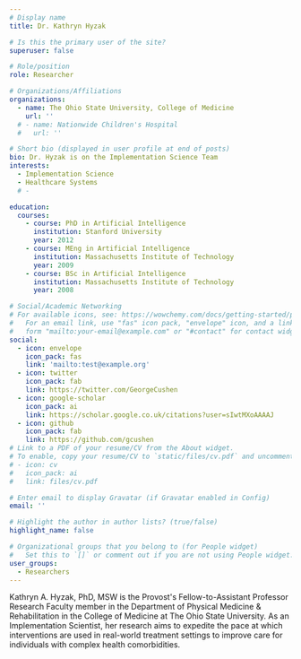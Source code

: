 ```yaml
---
# Display name
title: Dr. Kathryn Hyzak

# Is this the primary user of the site?
superuser: false

# Role/position
role: Researcher

# Organizations/Affiliations
organizations:
  - name: The Ohio State University, College of Medicine
    url: ''
  # - name: Nationwide Children's Hospital
  #   url: ''

# Short bio (displayed in user profile at end of posts)
bio: Dr. Hyzak is on the Implementation Science Team
interests:
  - Implementation Science
  - Healthcare Systems
  # - 

education:
  courses:
    - course: PhD in Artificial Intelligence
      institution: Stanford University
      year: 2012
    - course: MEng in Artificial Intelligence
      institution: Massachusetts Institute of Technology
      year: 2009
    - course: BSc in Artificial Intelligence
      institution: Massachusetts Institute of Technology
      year: 2008

# Social/Academic Networking
# For available icons, see: https://wowchemy.com/docs/getting-started/page-builder/#icons
#   For an email link, use "fas" icon pack, "envelope" icon, and a link in the
#   form "mailto:your-email@example.com" or "#contact" for contact widget.
social:
  - icon: envelope
    icon_pack: fas
    link: 'mailto:test@example.org'
  - icon: twitter
    icon_pack: fab
    link: https://twitter.com/GeorgeCushen
  - icon: google-scholar
    icon_pack: ai
    link: https://scholar.google.co.uk/citations?user=sIwtMXoAAAAJ
  - icon: github
    icon_pack: fab
    link: https://github.com/gcushen
# Link to a PDF of your resume/CV from the About widget.
# To enable, copy your resume/CV to `static/files/cv.pdf` and uncomment the lines below.
# - icon: cv
#   icon_pack: ai
#   link: files/cv.pdf

# Enter email to display Gravatar (if Gravatar enabled in Config)
email: ''

# Highlight the author in author lists? (true/false)
highlight_name: false

# Organizational groups that you belong to (for People widget)
#   Set this to `[]` or comment out if you are not using People widget.
user_groups:
  - Researchers
---
```


Kathryn A. Hyzak, PhD, MSW is the Provost's Fellow-to-Assistant Professor Research Faculty member in the Department of Physical Medicine & Rehabilitation in the College of Medicine at The Ohio State University. As an Implementation Scientist, her research aims to expedite the pace at which interventions are used in real-world treatment settings to improve care for individuals with complex health comorbidities.